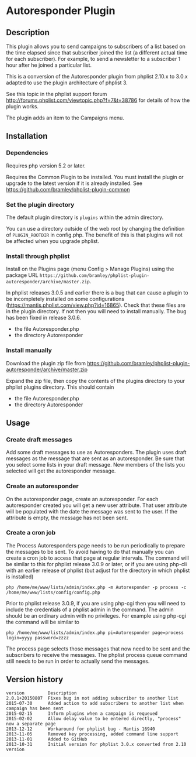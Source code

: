 # Autoresponder Plugin #

## Description ##

This plugin allows you to send campaigns to subscribers of a list based on the time elapsed since that subscriber joined the list 
(a different actual time for each subscriber). For example, to send a newsletter to a subscriber 1 hour after he joined a particular list.

This is a conversion of the Autoresponder plugin from phplist 2.10.x to 3.0.x adapted to use the plugin architecture of phplist 3. 

See this topic in the phplist support forum <http://forums.phplist.com/viewtopic.php?f=7&t=38786> 
for details of how the plugin works.

The plugin adds an item to the Campaigns menu.

## Installation ##

### Dependencies ###

Requires php version 5.2 or later.

Requires the Common Plugin to be installed. You must install the plugin or upgrade to the latest version if it is already installed.
See <https://github.com/bramley/phplist-plugin-common>

### Set the plugin directory ###
The default plugin directory is `plugins` within the admin directory.

You can use a directory outside of the web root by changing the definition of `PLUGIN_ROOTDIR` in config.php.
The benefit of this is that plugins will not be affected when you upgrade phplist.

### Install through phplist ###
Install on the Plugins page (menu Config > Manage Plugins) using the package URL `https://github.com/bramley/phplist-plugin-autoresponder/archive/master.zip`.

In phplist releases 3.0.5 and earlier there is a bug that can cause a plugin to be incompletely installed on some configurations (<https://mantis.phplist.com/view.php?id=16865>). 
Check that these files are in the plugin directory. If not then you will need to install manually. The bug has been fixed in release 3.0.6.

* the file Autoresponder.php
* the directory Autoresponder

### Install manually ###
Download the plugin zip file from <https://github.com/bramley/phplist-plugin-autoresponder/archive/master.zip>

Expand the zip file, then copy the contents of the plugins directory to your phplist plugins directory.
This should contain

* the file Autoresponder.php
* the directory Autoresponder

## Usage ##

### Create draft messages ###

Add some draft messages to use as Autoresponders. The plugin uses draft messages as the message that are
sent as an autoresponder. Be sure that you select some lists in your draft message. New members of the lists you selected
will get the autoresponder message.

### Create an autoresponder ###

On the autoresponder page, create an autoresponder. For each autoresponder created you will get a new user attribute. That
user attribute will be populated with the date the message was sent to the user. If the attribute is empty, the message has
not been sent.

### Create a cron job ###

The Process Autoresponders page needs to be run periodically to prepare the messages to be sent. To avoid having to do that manually you
can create a cron job to access that page at regular intervals. The command will be similar to this for phplist release 3.0.9
or later, or if you are using php-cli with an earlier release of phplist
(but adjust for the directory in which phplist is installed)

    php /home/me/www/lists/admin/index.php -m Autoresponder -p process -c /home/me/www/lists/config/config.php

Prior to phplist release 3.0.9, if you are using php-cgi then you will need to include the credentials of a phplist admin
in the command. The admin should be an ordinary admin with no privileges. For example using php-cgi the command will be similar to

    php /home/me/www/lists/admin/index.php pi=Autoresponder page=process login=yyyy password=zzzz
    
The process page selects those messages that now need to be sent and the subscribers to receive the messages.
The phplist process queue command still needs to be run in order to actually send the messages.

## Version history ##

    version         Description
    2.0.1+20150807  Fixes bug in not adding subscriber to another list
    2015-07-30      Added action to add subscribers to another list when campaign has been sent
    2015-02-15      Inform plugins when a campaign is requeued
    2015-02-02      Allow delay value to be entered directly, "process" now a separate page
    2013-12-12      Workaround for phplist bug - Mantis 16940
    2013-11-05      Removed key processing, added command line support
    2013-11-01      Added to GitHub
    2013-10-31      Initial version for phplist 3.0.x converted from 2.10 version
